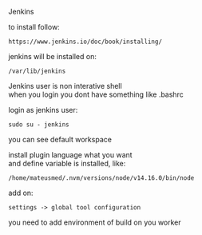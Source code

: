 Jenkins


to install follow:
```
https://www.jenkins.io/doc/book/installing/
```

jenkins will be installed on:
```
/var/lib/jenkins
```


Jenkins user is non interative shell\
when you login you dont have something like .bashrc

login as jenkins user:
```
sudo su - jenkins
```

you can see default workspace

install plugin language what you want\
and define variable is installed, like:
```
/home/mateusmed/.nvm/versions/node/v14.16.0/bin/node
```

add on:
```
settings -> global tool configuration 
```

you need to add environment of build on you worker




